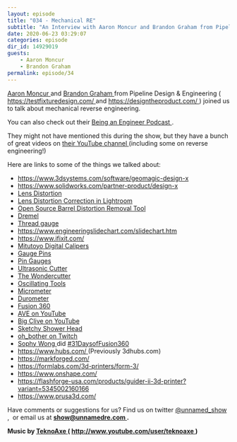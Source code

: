 ```yaml
---
layout: episode
title: "034 - Mechanical RE"
subtitle: "An Interview with Aaron Moncur and Brandon Graham from Pipeline Design & Engineering"
date: 2020-06-23 03:29:07
categories: episode
dir_id: 14929019
guests: 
    - Aaron Moncur
    - Brandon Graham
permalink: episode/34
---
```

<p>
 <a href="https://www.linkedin.com/in/pipelinedesign/">
  Aaron Moncur
 </a>
 and
 <a href="https://www.linkedin.com/in/brandonmg/">
  Brandon Graham
 </a>
 from Pipeline Design &amp; Engineering (
 <a href="https://testfixturedesign.com/">
  https://testfixturedesign.com/
 </a>
 and
 <a href="https://designtheproduct.com/">
  https://designtheproduct.com/
 </a>
 ) joined us to talk about mechanical reverse engineering.
</p>
<p>
 You can also check out their
 <a href="https://testfixturedesign.com/being-an-engineer-podcast/">
  Being an Engineer Podcast
 </a>
 .
</p>
<p>
 They might not have mentioned this during the show, but they have a bunch of great videos on
 <a href="https://www.youtube.com/channel/UCJdHkCo7q3B6w6EpAazRVDw/videos">
  their YouTube channel
 </a>
 (including some on reverse engineering!)
</p>
<p>
 Here are links to some of the things we talked about:
</p>
<ul>
 <li>
  <a href="https://www.3dsystems.com/software/geomagic-design-x">
   https://www.3dsystems.com/software/geomagic-design-x
  </a>
 </li>
 <li>
  <a href="https://www.solidworks.com/partner-product/design-x">
   https://www.solidworks.com/partner-product/design-x
  </a>
 </li>
 <li>
  <a href="https://en.wikipedia.org/wiki/Distortion_(optics)">
   Lens Distortion
  </a>
 </li>
 <li>
  <a href="https://photographylife.com/lightroom-lens-corrections">
   Lens Distortion Correction in Lightroom
  </a>
 </li>
 <li>
  <a href="https://publiclab.org/notes/warren/08-25-2017/remove-lens-distortion-from-photos-with-fisheyegl">
   Open Source Barrel Distortion Removal Tool
  </a>
 </li>
 <li>
  <a href="https://www.dremel.com/tools/-/subcategory/tool/find-by-category/27343/rotary">
   Dremel
  </a>
 </li>
 <li>
  <a href="https://www.mcmaster.com/thread-gauges/">
   Thread gauge
  </a>
 </li>
 <li>
  <a href="https://www.engineeringslidechart.com/slidechart.htm">
   https://www.engineeringslidechart.com/slidechart.htm
  </a>
 </li>
 <li>
  <a href="https://www.ifixit.com/">
   https://www.ifixit.com/
  </a>
 </li>
 <li>
  <a href="https://ecatalog.mitutoyo.com/Calipers-C1331.aspx">
   Mitutoyo Digital Calipers
  </a>
 </li>
 <li>
  <a href="https://www.mcmaster.com/gauge-pins/">
   Gauge Pins
  </a>
 </li>
 <li>
  <a href="https://www.mcmaster.com/pin-gauges/">
   Pin Gauges
  </a>
 </li>
 <li>
  <a href="https://www.amazon.com/Mxmoonant-Ultrasonic-Laboratory-Industrial-Ultrasound/dp/B0855DJFCM/ref=sr_1_6?dchild=1&amp;keywords=ultrasonic+knife+cutter&amp;qid=1592611511&amp;sr=8-6">
   Ultrasonic Cutter
  </a>
 </li>
 <li>
  <a href="https://www.homedepot.com/p/CUTRA-The-Wondercutter-Ultrasonic-Cutter-WC40000F25W/310788932">
   The Wondercutter
  </a>
 </li>
 <li>
  <a href="https://www.popularmechanics.com/home/interior-projects/g1763/best-oscillating-multitools/">
   Oscillating Tools
  </a>
 </li>
 <li>
  <a href="https://en.wikipedia.org/wiki/Micrometer">
   Micrometer
  </a>
 </li>
 <li>
  <a href="https://en.wikipedia.org/wiki/Shore_durometer">
   Durometer
  </a>
 </li>
 <li>
  <a href="https://www.autodesk.com/products/fusion-360/overview">
   Fusion 360
  </a>
 </li>
 <li>
  <a href="https://www.youtube.com/user/arduinoversusevil">
   AVE on YouTube
  </a>
 </li>
 <li>
  <a href="https://www.youtube.com/user/bigclivedotcom">
   Big Clive on YouTube
  </a>
 </li>
 <li>
  <a href="https://twitter.com/alvaroprieto/status/1097500633635188736">
   Sketchy Shower Head
  </a>
 </li>
 <li>
  <a href="https://www.twitch.tv/oh_bother">
   oh_bother on Twitch
  </a>
 </li>
 <li>
  <a href="https://twitter.com/sophywong">
   Sophy Wong
  </a>
  did
  <a href="https://twitter.com/hashtag/31DaysofFusion360">
   #31DaysofFusion360
  </a>
 </li>
 <li>
  <a href="https://www.hubs.com/">
   https://www.hubs.com/ 
  </a> (Previously 3dhubs.com)
 </li>
 <li>
  <a href="https://markforged.com/">
   https://markforged.com/
  </a>
 </li>
 <li>
  <a href="https://formlabs.com/3d-printers/form-3/">
   https://formlabs.com/3d-printers/form-3/
  </a>
 </li>
 <li>
  <a href="https://www.onshape.com/">
   https://www.onshape.com/
  </a>
 </li>
 <li>
  <a href="https://flashforge-usa.com/products/guider-ii-3d-printer?variant=5345002160166">
   https://flashforge-usa.com/products/guider-ii-3d-printer?variant=5345002160166
  </a>
 </li>
 <li>
  <a href="https://www.prusa3d.com/">
   https://www.prusa3d.com/
  </a>
 </li>
</ul>
<p>
 Have comments or suggestions for us? Find us on twitter
 <a href="https://twitter.com/unnamed_show">
  @unnamed_show
 </a>
 ,  or email us at
 <a href="mailto:show@unnamedre.com">
  <strong>
   show@unnamedre.com
  </strong>
 </a>
 <strong>
  .
 </strong>
</p>
<p>
 <strong>
  Music by
 </strong>
 <a href="http://www.teknoaxe.com">
  <strong>
   TeknoAxe
  </strong>
 </a>
 <strong>
  (
 </strong>
 <a href="http://www.youtube.com/user/teknoaxe">
  <strong>
   http://www.youtube.com/user/teknoaxe
  </strong>
 </a>
 <strong>
  )
 </strong>
</p>
